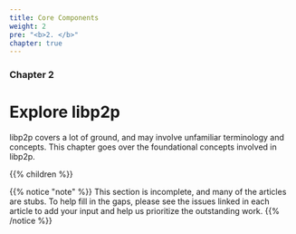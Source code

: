 ```yaml
---
title: Core Components
weight: 2
pre: "<b>2. </b>"
chapter: true
---
```


### Chapter 2

# Explore libp2p

libp2p covers a lot of ground, and may involve unfamiliar terminology and concepts.
This chapter goes over the foundational concepts involved in libp2p.

{{% children %}}

{{% notice "note" %}}
This section is incomplete, and many of the articles are stubs. To help fill in
the gaps, please see the issues linked in each article to add your input and
help us prioritize the outstanding work.
{{% /notice %}}
